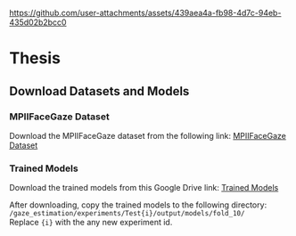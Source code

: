 https://github.com/user-attachments/assets/439aea4a-fb98-4d7c-94eb-435d02b2bcc0 
# Thesis

## Download Datasets and Models

### MPIIFaceGaze Dataset
Download the MPIIFaceGaze dataset from the following link:
[MPIIFaceGaze Dataset](https://perceptualui.org/research/datasets/MPIIFaceGaze/)

### Trained Models
Download the trained models from this Google Drive link:
[Trained Models](https://drive.google.com/drive/folders/1McM34eG4uX7oBLz2UuZvAS48f1PO_o2N?usp=sharing)

After downloading, copy the trained models to the following directory:<br>
`/gaze_estimation/experiments/Test{i}/output/models/fold_10/`<br>
Replace `{i}` with the any new experiment id.



